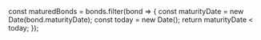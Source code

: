 const maturedBonds = bonds.filter(bond => {
  const maturityDate = new Date(bond.maturityDate);
  const today = new Date();
  return maturityDate < today;
});
